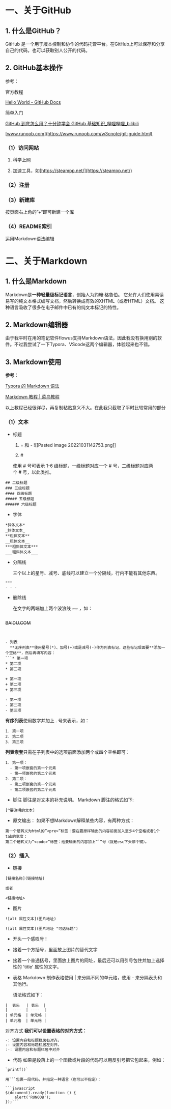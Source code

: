 # 一、关于GitHub

## 1. 什么是GitHub？

GitHub 是一个用于版本控制和协作的代码托管平台。在GitHub上可以保存和分享自己的代码，也可以获取别人公开的代码。



## 2. GitHub基本操作

参考：

官方教程

[Hello World - GitHub Docs](https://docs.github.com/cn/get-started/quickstart/hello-world)

简单入门

[GitHub 到底怎么用？十分钟学会 GitHub 基础知识_哔哩哔哩_bilibili](https://www.bilibili.com/video/BV1yo4y1d7UK/?spm_id_from=333.337.search-card.all.click&vd_source=7abf02ec20d1bc7988b4641d507ed8fe)

[www.runoob.com](https://www.runoob.com/w3cnote/git-guide.html)



### （1）访问网站

  1. 科学上网

  2. 加速工具，如[https://steampp.net/](https://steampp.net/)



### （2）注册

### （3）新建库

按页面右上角的”+“即可新建一个库



### （4）README索引

 运用Markdown语法编辑



# 二、关于Markdown

## 1. 什么是Markdown

Markdown是**一种轻量级标记语言**，创始人为約翰·格魯伯。 它允许人们使用易读易写的纯文本格式编写文档，然后转换成有效的XHTML（或者HTML）文档。 这种语言吸收了很多在电子邮件中已有的纯文本标记的特性。



## 2. Markdown编辑器

 由于我平时在用的笔记软件flowus支持Markdown语法，因此我没有换用别的软件。不过我尝试了一下Typora、VScode这两个编辑器，体验起来也不错。



## 3. Markdown使用

**参考**：

[Typora 的 Markdown 语法](https://support.typoraio.cn/zh/Markdown-Reference/)

[Markdown 教程 | 菜鸟教程](https://www.runoob.com/markdown/md-tutorial.html)



以上教程已经很详尽，再复制粘贴意义不大。在此我只截取了平时比较常用的部分



### （1）文本

- 标题  

  1.  = 和 - 
![[Pasted image 20221031142753.png]]

  2. \#

    使用 # 号可表示 1-6 级标题，一级标题对应一个 # 号，二级标题对应两个 # 号，以此类推。

```# 一级标题
## 二级标题
### 三级标题
#### 四级标题
##### 五级标题
###### 六级标题
```


- 字体
```
*斜体文本*
_斜体文本_
**粗体文本**
__粗体文本__
***粗斜体文本***
___粗斜体文本___
```


- 分隔线

  三个以上的星号、减号、底线可以建立一个分隔线，行内不能有其他东西。

```C
***
- - -
```


- 删除线

  在文字的两端加上两个波浪线 ~~ ，如：

  ```C
~~BAIDU.COM~~
```


- 列表
  **无序列表**使用星号(*)、加号(+)或是减号(-)作为列表标记，这些标记后面要**添加一个空格**，然后再填写内容：
```* 第一项
* 第二项
* 第三项

+ 第一项
+ 第二项
+ 第三项

- 第一项
- 第二项
- 第三项
```
**有序列表**使用数字并加上 . 号来表示，如：
```
1. 第一项
2. 第二项
3. 第三项
```
 **列表嵌套**只需在子列表中的选项前面添加两个或四个空格即可：
  ```Plain Text
1. 第一项：
    - 第一项嵌套的第一个元素
    - 第一项嵌套的第二个元素
2. 第二项：
    - 第二项嵌套的第一个元素
    - 第二项嵌套的第二个元素
```


- 脚注
  脚注是对文本的补充说明。
  Markdown 脚注的格式如下:
```
[^要注明的文本]
```

- 原文输出：
	如果不想Markdown解释某些内容，有两种方式：
```
第一个是转义为html的”<pre>”标签：要在要原样输出的内容前面加入至少4个空格或者1个tab的宽度；
第二个是转义为”<code>”标签：给要输出的内容加上”`”号（就是esc下头那个键）。
```

### （2）插入

- 链接

```
[链接名称](链接地址)

或者

<链接地址>
```


- 图片

```
![alt 属性文本](图片地址)

![alt 属性文本](图片地址 "可选标题")
```
  - 开头一个感叹号 !

  - 接着一个方括号，里面放上图片的替代文字

  - 接着一个普通括号，里面放上图片的网址，最后还可以用引号包住并加上选择性的 'title' 属性的文字。


- 表格
  Markdown 制作表格使用 | 来分隔不同的单元格，使用 - 来分隔表头和其他行。
  
  语法格式如下：
```
|  表头   | 表头  |
|  ----  | ----  |
| 单元格  | 单元格 |
| 单元格  | 单元格 |
```

  对齐方式
  **我们可以设置表格的对齐方式：**
  ```C
-: 设置内容和标题栏居右对齐。
:- 设置内容和标题栏居左对齐。
:-: 设置内容和标题栏居中对齐
```


- 代码
  如果是段落上的一个函数或片段的代码可以用反引号把它包起来，例如：
```
`printf()` 
```
	用```包裹一段代码，并指定一种语言（也可以不指定）：
```Plain Text
```javascript
$(document).ready(function () {
    alert('RUNOOB');
});```
```

